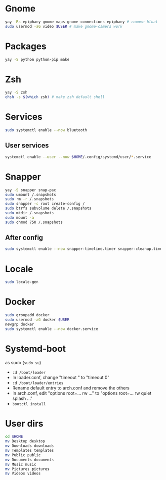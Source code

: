 # Gnome

```sh
yay -Rs epiphany gnome-maps gnome-connections epiphany # remove bloat
sudo usermod -aG video $USER # make gnome-camera work
```

# Packages

```sh
yay -S python python-pip make
```

# Zsh

```sh
yay -S zsh
chsh -s $(which zsh) # make zsh default shell
```

# Services

```sh
sudo systemctl enable --now bluetooth
```

## User services

```sh
systemctl enable --user --now $HOME/.config/systemd/user/*.service
```

# Snapper

```sh
yay -S snapper snap-pac
sudo umount /.snapshots
sudo rm -r /.snapshots
sudo snapper -c root create-config /
sudo btrfs subvolume delete /.snapshots
sudo mkdir /.snapshots
sudo mount -a
sudo chmod 750 /.snapshots
```

## After config

```sh
sudo systemctl enable --now snapper-timeline.timer snapper-cleanup.timer
```

# Locale

```sh
sudo locale-gen
```

# Docker

```sh
sudo groupadd docker
sudo usermod -aG docker $USER
newgrp docker
sudo systemctl enable --now docker.service
```

# Systemd-boot

as sudo (`sudo su`)
- `cd /boot/loader`
- In loader.conf, change "timeout <x>" to "timeout 0"
- `cd /boot/loader/entries`
- Rename default entry to arch.conf and remove the others
- In arch.conf, edit "options root=... rw ..." to "options root=... rw quiet splash ..."
- `bootctl install`


# User dirs

```sh
cd $HOME
mv Desktop desktop
mv Downloads downloads
mv Templates templates
mv Public public
mv Documents documents
mv Music music
mv Pictures pictures
mv Videos videos
```

